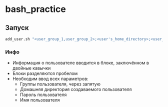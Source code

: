 # bash_practice

## Запуск
```bash
add_user.sh "<user_group_1,user_group_2>;<user's_home_directory>;<user_password>;<user_name>" "<next_user_info.....>"
```
### Инфо
- Информация о пользователе вводится в блоке, заключённом в двойные кавычки
- Блоки разделяются пробелом
- Необходим ввод всех параметров:
    - Группы пользователя, через запятую
    - Домашняя директория создаваемого пользователя
    - Пароль пользователя
    - Имя пользователя
